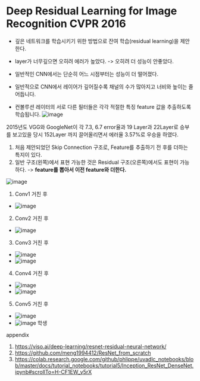 # Deep Residual Learning for Image Recognition CVPR 2016
- 깊은 네트워크를 학습시키기 위한 방법으로 잔여 학습(residual learning)을 제안한다.
- layer가 너무깊으면 오히려 에러가 높았다. -> 오히려 더 성능이 안좋았다.
- 일반적인 CNN에서는 단순히 어느 시점부터는 성능이 더 떨어졌다.

- 일반적으로 CNN에서 레이어가 깊어질수록 채널의 수가 많아지고 너비와 높이는 줄어듭니다.
- 컨볼루션 레이터의 서로 다른 필터들은 각각 적절한 특징 feature 값을 추출하도록 학습됩니다.
![image](https://user-images.githubusercontent.com/76835313/142805086-67b464d8-5919-4613-b9bb-116942254ae7.png)

2015년도 VGG와 GoogleNet이 각 7.3, 6.7 error율과 19 Layer과 22Layer로 승부를 보고있을 당시 152Layer 까지 끌어올리면서 에러율 3.57%로 우승을 하였다. 

1. 처음 제안되었던 Skip Connection 구조로, Feature를 추출하기 전 후를 더하는 특지이 있다.
2. 일반 구조(왼쪽)에서 표현 가능한 것은 Residual 구조(오른쪽)에서도 표현이 가능하다. -> **feature를 뽑아서 이전 feature와 더한다.**


![image](https://user-images.githubusercontent.com/76835313/142958645-ecc0b094-33f6-492c-912f-5006ce927c0e.png)
1. Conv1 거친 후
- ![image](https://user-images.githubusercontent.com/76835313/142958703-1cee2676-259d-4740-b86c-fbb7cddb6596.png)
2. Conv2 거친 후
- ![image](https://user-images.githubusercontent.com/76835313/142958735-f3e16a84-feca-4f2d-a71e-98427e9f951c.png)
3. Conv3 거친 후
- ![image](https://user-images.githubusercontent.com/76835313/142958769-89506cff-0bfe-4477-aea1-9c6fdcbe5063.png)
- ![image](https://user-images.githubusercontent.com/76835313/142958817-67cf8517-bec0-446e-8cce-fdb22f262540.png)
4. Conv4 거친 후
- ![image](https://user-images.githubusercontent.com/76835313/142958844-3ffe0044-dbd9-42e6-8ef5-beff6d1af8bb.png)
- ![image](https://user-images.githubusercontent.com/76835313/142958852-5b5c172c-0e7b-4c2b-aea2-f5e966425ab1.png)
5. Conv5 거친 후
- ![image](https://user-images.githubusercontent.com/76835313/142958866-36d2a194-8c8f-45d5-8536-74e9db75f51f.png)
- ![image](https://user-images.githubusercontent.com/76835313/142958914-d05c5d29-4fcb-4e48-9ab0-4fe469ed9861.png)
학생


appendix
1. https://viso.ai/deep-learning/resnet-residual-neural-network/
2. https://github.com/meng1994412/ResNet_from_scratch
3. https://colab.research.google.com/github/phlippe/uvadlc_notebooks/blob/master/docs/tutorial_notebooks/tutorial5/Inception_ResNet_DenseNet.ipynb#scrollTo=H-CF1EW_y5rX
